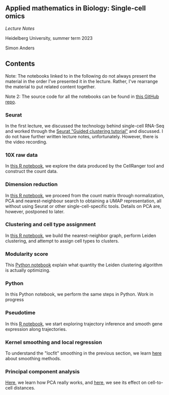 ## Applied mathematics in Biology: Single-cell omics

*Lecture Notes*

Heidelberg University, summer term 2023

Simon Anders

## Contents

Note: The notebooks linked to in the following do not always present the material
in the order I've presented it in the lecture. Rather, I've rearrange the material
to put related content together.

Note 2: The source code for all the notebooks can be found in [this GitHub repo](https://github.com/simon-anders/sco-lecture).

### Seurat

In the first lecture, we discussed the technology behind single-cell RNA-Seq 
and worked through the [Seurat "Guided clustering tutorial"](https://satijalab.org/seurat/articles/pbmc3k_tutorial.html)
and discussed. I do not have further written lecture notes, unfortunately. However,
there is the video recording.

### 10X raw data

In [this R notebook](read_10x.html), we explore the data produced by the CellRanger
tool and construct the count data.

### Dimension reduction

In [this R notebook](dimred.html), we proceed from the count matrix through 
normalization, PCA and nearest-neighbour search to obtaining a UMAP
representation, all without using Seurat or other single-cell-specific
tools. Details on PCA are, however, postponed to later.

### Clustering and cell type assignment

In [this R notebook](clustering.html), we build the nearest-neighbor graph,
perform Leiden clustering, and attempt to assign cell types to clusters.

### Modularity score ###

This [Python notebook](Modularity.html) explain what quantity the Leiden clustering
algorithm is actually optimizing.

### Python

In this Python notebook, we perform the same steps in Python. Work in progress

### Pseudotime

In this [R notebook](pseudotime.html), we start exploring trajectory inference
and smooth gene expression along trajectories.

### Kernel smoothing and local regression

To understand the "locfit" smoothing in the previous section, we learn [here](smoothing.html)
about smoothing methods.

### Principal component analysis

[Here](pca.html), we learn how PCA really works, and [here](pca2.html), we see its
effect on cell-to-cell distances.
